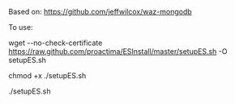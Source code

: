 Based on:
https://github.com/jeffwilcox/waz-mongodb

To use:

wget --no-check-certificate https://raw.github.com/proactima/ESInstall/master/setupES.sh -O setupES.sh

chmod +x ./setupES.sh

./setupES.sh
